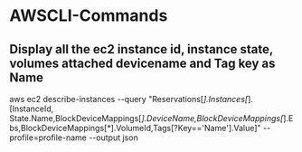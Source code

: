 # AWSCLI-Commands

Display all the ec2 instance id, instance state, volumes attached devicename and Tag key as Name
----------------------------

aws ec2 describe-instances --query "Reservations[*].Instances[*].[InstanceId, State.Name,BlockDeviceMappings[*].DeviceName,BlockDeviceMappings[*].Ebs,BlockDeviceMappings[*].VolumeId,Tags[?Key=='Name'].Value]" --profile=profile-name --output json

